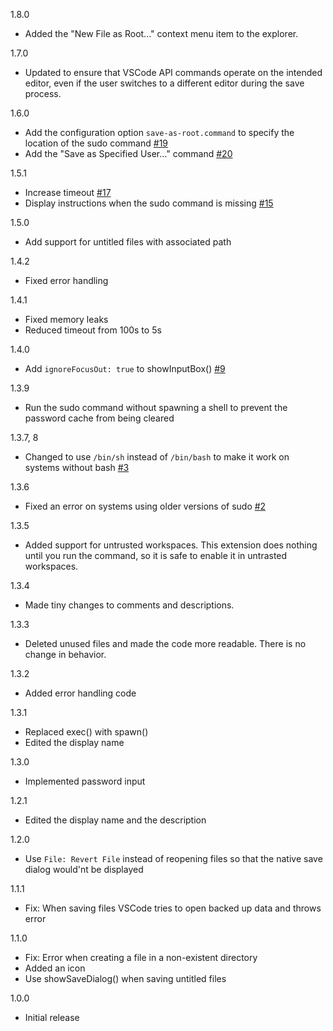 1.8.0
- Added the "New File as Root..." context menu item to the explorer.

1.7.0
- Updated to ensure that VSCode API commands operate on the intended editor, even if the user switches to a different editor during the save process.

1.6.0
- Add the configuration option `save-as-root.command` to specify the location of the sudo command [#19](https://github.com/yy0931/save-as-root/issues/19)
- Add the "Save as Specified User…" command [#20](https://github.com/yy0931/save-as-root/issues/20)

1.5.1
- Increase timeout [#17](https://github.com/yy0931/save-as-root/issues/17)
- Display instructions when the sudo command is missing [#15](https://github.com/yy0931/save-as-root/issues/15)

1.5.0
- Add support for untitled files with associated path

1.4.2
- Fixed error handling

1.4.1
- Fixed memory leaks
- Reduced timeout from 100s to 5s

1.4.0
- Add `ignoreFocusOut: true` to showInputBox() [#9](https://github.com/yy0931/save-as-root/issues/9)

1.3.9
- Run the sudo command without spawning a shell to prevent the password cache from being cleared

1.3.7, 8
- Changed to use `/bin/sh` instead of `/bin/bash` to make it work on systems without bash [#3](https://github.com/yy0931/save-as-root/issues/3)

1.3.6
- Fixed an error on systems using older versions of sudo [#2](https://github.com/yy0931/save-as-root/issues/2)

1.3.5
- Added support for untrusted workspaces.
  This extension does nothing until you run the command, so it is safe to enable it in untrasted workspaces.

1.3.4
- Made tiny changes to comments and descriptions.

1.3.3
- Deleted unused files and made the code more readable. There is no change in behavior.

1.3.2
- Added error handling code

1.3.1
- Replaced exec() with spawn()
- Edited the display name

1.3.0
- Implemented password input

1.2.1
- Edited the display name and the description

1.2.0
- Use `File: Revert File` instead of reopening files so that the native save dialog would'nt be displayed

1.1.1
- Fix: When saving files VSCode tries to open backed up data and throws error

1.1.0
- Fix: Error when creating a file in a non-existent directory 
- Added an icon
- Use showSaveDialog() when saving untitled files

1.0.0
- Initial release
